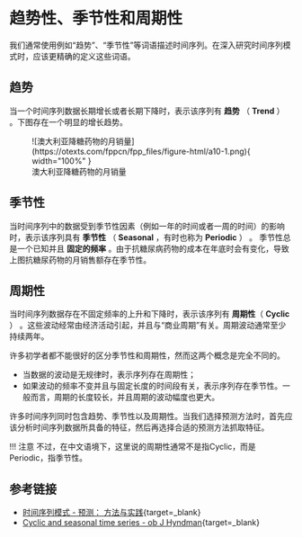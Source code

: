 # 趋势性、季节性和周期性

我们通常使用例如“趋势”、“季节性”等词语描述时间序列。在深入研究时间序列模式时，应该更精确的定义这些词语。

## 趋势

当一个时间序列数据长期增长或者长期下降时，表示该序列有 **趋势** （ **Trend** ） 。下图存在一个明显的增长趋势。

<figure markdown>
  ![澳大利亚降糖药物的月销量](https://otexts.com/fppcn/fpp_files/figure-html/a10-1.png){ width="100%" }
  <figcaption>澳大利亚降糖药物的月销量</figcaption>
</figure>

## 季节性

当时间序列中的数据受到季节性因素（例如一年的时间或者一周的时间）的影响时，表示该序列具有 **季节性** （ **Seasonal** ，有时也称为 **Periodic** ） 。
季节性总是一个已知并且 **固定的频率** 。由于抗糖尿病药物的成本在年底时会有变化，导致上图抗糖尿药物的月销售额存在季节性。

## 周期性

当时间序列数据存在不固定频率的上升和下降时，表示该序列有 **周期性**（ **Cyclic** ） 。这些波动经常由经济活动引起，并且与“商业周期”有关。周期波动通常至少持续两年。

许多初学者都不能很好的区分季节性和周期性，然而这两个概念是完全不同的。

- 当数据的波动是无规律时，表示序列存在周期性；
- 如果波动的频率不变并且与固定长度的时间段有关，表示序列存在季节性。一般而言，周期的长度较长，并且周期的波动幅度也更大。

许多时间序列同时包含趋势、季节性以及周期性。当我们选择预测方法时，首先应该分析时间序列数据所具备的特征，然后再选择合适的预测方法抓取特征。

!!! 注意
    不过，在中文语境下，这里说的周期性通常不是指Cyclic，而是Periodic，指季节性。

## 参考链接

- [时间序列模式 - 预测： 方法与实践](https://otexts.com/fppcn/tspatterns.html){target=_blank}
- [Cyclic and seasonal time series - ob J Hyndman](https://robjhyndman.com/hyndsight/cyclicts/){target=_blank}
